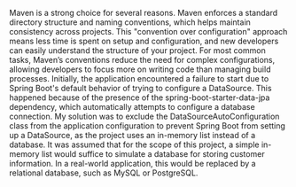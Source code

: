 Maven is a strong choice for several reasons. Maven enforces a standard directory structure and naming conventions, which helps maintain consistency across projects. This "convention over configuration" approach means less time is spent on setup and configuration, and new developers can easily understand the structure of your project. For most common tasks, Maven’s conventions reduce the need for complex configurations, allowing developers to focus more on writing code than managing build processes.
Initially, the application encountered a failure to start due to Spring Boot's default behavior of trying to configure a DataSource. This happened because of the presence of the spring-boot-starter-data-jpa dependency, which automatically attempts to configure a database connection.
My solution was to exclude the DataSourceAutoConfiguration class from the application configuration to prevent Spring Boot from setting up a DataSource, as the project uses an in-memory list instead of a database.
It was assumed that for the scope of this project, a simple in-memory list would suffice to simulate a database for storing customer information. In a real-world application, this would be replaced by a relational database, such as MySQL or PostgreSQL.

